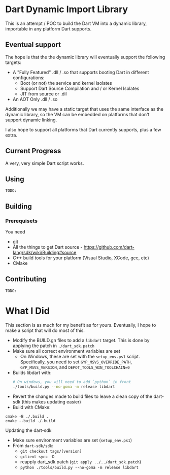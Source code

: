 # Dart Dynamic Import Library

This is an attempt / POC to build the Dart VM into a dynamic library, importable in any platform Dart supports.

## Eventual support

The hope is that the the dynamic library will eventually support the following targets:
* A "Fully Featured" .dll / .so that supports booting Dart in different configurations:
  * Boot (or not) the service and kernel isolates
  * Support Dart Source Compilation and / or Kernel Isolates
  * JIT from source or .dil
* An AOT Only .dll / .so

Additionally we may have a static target that uses the same interface as the dynamic library, so the VM can be embedded on platforms that don't support dynamic linking.

I also hope to support all platforms that Dart currently supports, plus a few extra.

## Current Progress

A very, very simple Dart script works.

## Using

`TODO:`

## Building

### Prerequisets
You need
* git
* All the things to get Dart source - https://github.com/dart-lang/sdk/wiki/Building#source
* C++ build tools for your platform (Visual Studio, XCode, gcc, etc)
* CMake

## Contributing

`TODO:`

# What I Did

This section is as much for my benefit as for yours. Eventually, I hope to make a script that will do most of this.

* Modify the BUILD.gn files to add a `libdart` target. This is done by applying the patch in `./dart_sdk.patch`
* Make sure all correct environment variables are set
  * On Windows, these are set with the `setup_env.ps1` script. Specifically, you need to set `GYP_MSVS_OVERRIDE_PATH`, `GYP_MSVS_VERSION`, and `DEPOT_TOOLS_WIN_TOOLCHAIN=0`
* Builds libdart with:
  ```bash
  # On windows, you will need to add `python` in front
  ./tools/build.py --no-goma -m release libdart
  ```
* Revert the changes made to build files to leave a clean copy of the dart-sdk (this makes updating easier)
* Build with CMake:
```
cmake -B ./.build .
cmake --build ./.build
```

Updating the dart-sdk
* Make sure environment variables are set (`setup_env.ps1`)
* From `dart-sdk/sdk`:
  * `git checkout tags/[version]`
  * `gclient sync -D`
  * reapply dart_sdk.patch (`git apply ../../dart_sdk.patch`)
  * `python ./tools/build.py --no-goma -m release libdart`
